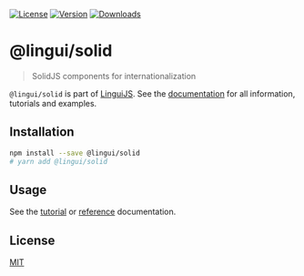 [![License][badge-license]][license]
[![Version][badge-version]][package]
[![Downloads][badge-downloads]][package]

# @lingui/solid

> SolidJS components for internationalization

`@lingui/solid` is part of [LinguiJS][linguijs]. See the [documentation][documentation] for all information, tutorials and examples.

## Installation

```sh
npm install --save @lingui/solid
# yarn add @lingui/solid
```

## Usage

See the [tutorial][tutorial] or [reference][reference] documentation.

## License

[MIT][license]

[license]: https://github.com/lingui/js-lingui/blob/main/LICENSE
[linguijs]: https://github.com/lingui/js-lingui
[documentation]: https://lingui.dev
[tutorial]: https://lingui.dev/tutorials/solid
[reference]: https://lingui.dev/ref/solid
[package]: https://www.npmjs.com/package/@lingui/solid
[badge-downloads]: https://img.shields.io/npm/dw/@lingui/solid.svg
[badge-version]: https://img.shields.io/npm/v/@lingui/solid.svg
[badge-license]: https://img.shields.io/npm/l/@lingui/solid.svg
